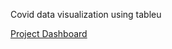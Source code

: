 Covid data visualization using tableu

[Project Dashboard](https://public.tableau.com/app/profile/saugat.pandey/viz/Covid_dashboard_16864084598940/Dashboard1?publish=yes) 
